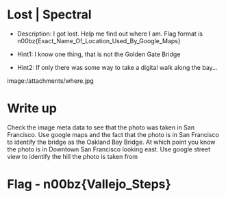# Lost | Spectral

- Description: I got lost. Help me find out where I am. Flag format is n00bz{Exact_Name_Of_Location_Used_By_Google_Maps}

- Hint1: I know one thing, that is not the Golden Gate Bridge
- Hint2: If only there was some way to take a digital walk along the bay...

image:/attachments/where.jpg

# Write up

Check the image meta data to see that the photo was taken in San Francisco. Use google maps and the fact that the photo is in San Francisco to identify the bridge as the Oakland Bay Bridge. At which point you know the photo is in Downtown San Francisco looking east. Use google street view to identify the hill the photo is taken from

# Flag - n00bz{Vallejo_Steps}
